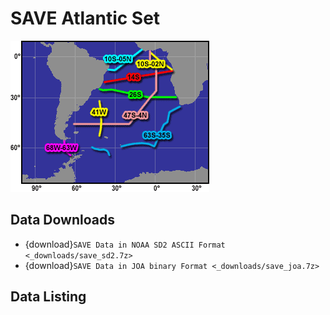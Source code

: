 # SAVE Atlantic Set

![SAVE Atlantic Section Map](_static/atl_save.webp)

## Data Downloads

* {download}`SAVE Data in NOAA SD2 ASCII Format <_downloads/save_sd2.7z>`
* {download}`SAVE Data in JOA binary Format <_downloads/save_joa.7z>`

## Data Listing

```{include} _includes/_save
```